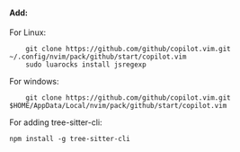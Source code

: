 #### Add:

For Linux:
```
    git clone https://github.com/github/copilot.vim.git ~/.config/nvim/pack/github/start/copilot.vim
    sudo luarocks install jsregexp
```

For windows:
```
    git clone https://github.com/github/copilot.vim.git $HOME/AppData/Local/nvim/pack/github/start/copilot.vim
```

For adding tree-sitter-cli:
```
npm install -g tree-sitter-cli
```
